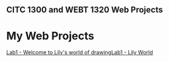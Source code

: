 ## CITC 1300 and WEBT 1320 Web Projects
<h1>My Web Projects</h1>

<a href="lab1/index.html">Lab1 - Welcome to Lily's world of drawing</a><a href="lab1/index.html">Lab1 - Lily World</a>